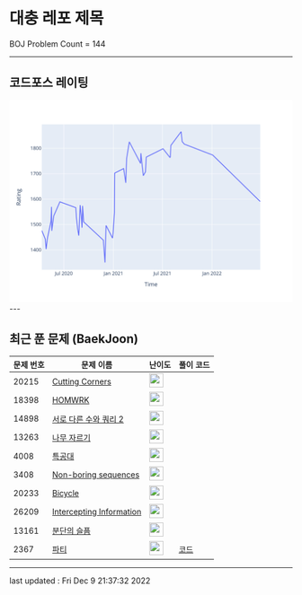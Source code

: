 # 대충 레포 제목

BOJ Problem Count = 144

---

## 코드포스 레이팅
[![Rating Graph](./cfStats.svg)](https://github.com/ingyu1008/Algorithm-Problem-Solving/blob/master/cfStats.html)---

## 최근 푼 문제 (BaekJoon)
| 문제 번호 | 문제 이름 | 난이도 | 풀이 코드 |
| --- | --- | --- | --- |
| 20215 | [Cutting Corners](https://www.acmicpc.net/problem/20215) | <img height="25px" width="25px=" src="https://static.solved.ac/tier_small/2.svg"/> |  |
| 18398 | [HOMWRK](https://www.acmicpc.net/problem/18398) | <img height="25px" width="25px=" src="https://static.solved.ac/tier_small/2.svg"/> |  |
| 14898 | [서로 다른 수와 쿼리 2](https://www.acmicpc.net/problem/14898) | <img height="25px" width="25px=" src="https://static.solved.ac/tier_small/22.svg"/> |  |
| 13263 | [나무 자르기](https://www.acmicpc.net/problem/13263) | <img height="25px" width="25px=" src="https://static.solved.ac/tier_small/19.svg"/> |  |
| 4008 | [특공대](https://www.acmicpc.net/problem/4008) | <img height="25px" width="25px=" src="https://static.solved.ac/tier_small/21.svg"/> |  |
| 3408 | [Non-boring sequences](https://www.acmicpc.net/problem/3408) | <img height="25px" width="25px=" src="https://static.solved.ac/tier_small/22.svg"/> |  |
| 20233 | [Bicycle](https://www.acmicpc.net/problem/20233) | <img height="25px" width="25px=" src="https://static.solved.ac/tier_small/2.svg"/> |  |
| 26209 | [Intercepting Information](https://www.acmicpc.net/problem/26209) | <img height="25px" width="25px=" src="https://static.solved.ac/tier_small/1.svg"/> |  |
| 13161 | [분단의 슬픔](https://www.acmicpc.net/problem/13161) | <img height="25px" width="25px=" src="https://static.solved.ac/tier_small/20.svg"/> |  |
| 2367 | [파티](https://www.acmicpc.net/problem/2367) | <img height="25px" width="25px=" src="https://static.solved.ac/tier_small/17.svg"/> | [코드](<https://github.com/ingyu1008/Algorithm-Problem-Solving/tree/master/Baekjoon%20Online%20Judge/파티/solution.cpp>) |


---

last updated : Fri Dec  9 21:37:32 2022

